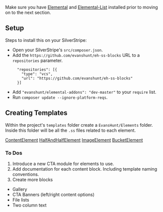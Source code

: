 Make sure you have [Elemental](https://github.com/dnadesign/silverstripe-elemental) and [Elemental-List](https://github.com/dnadesign/silverstripe-elemental-list) installed prior to moving on to the next section.

## Setup

Steps to install this on your SilverStripe:

- Open your SilverStripe's `src/composer.json`.
- Add the `https://github.com/evanshunt/eh-ss-blocks` URL to a `repositories` parameter.
    ```
      "repositories": [{
        "type": "vcs",
        "url": "https://github.com/evanshunt/eh-ss-blocks"
      }]
    ```
- Add `"evanshunt/elemental-addons": "dev-master"` to your `require` list.
- Run `composer update --ignore-platform-reqs`.

## Creating Templates

Within the project's `templates` folder create a `EvansHunt/Elements` folder. Inside this folder will be all the `.ss` files related to each element.

[ContentElement](/docs/templating/content-element.md)
[HalfAndHalfElement](/docs/templating/half-and-half-element.md)
[ImageElement](/docs/templating/image-element.md)
[BucketElement](/docs/templating/bucket-element.md)

### To Dos

1. Introduce a new CTA module for elements to use.
2. Add documentation for each content block. Including template naming conventions.
3. Create more blocks
  - Gallery
  - CTA Banners (left/right content options)
  - File lists
  - Two column text